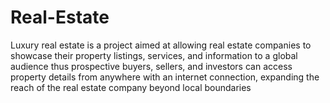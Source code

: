 # Real-Estate

Luxury real estate is a project aimed at allowing real estate companies to showcase their property listings, services,
and information to a global audience thus prospective buyers, sellers, and investors can access property details from anywhere with an internet connection, expanding the reach of the real estate company beyond local boundaries
